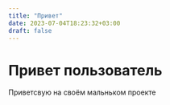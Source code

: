 ```yaml
---
title: "Привет"
date: 2023-07-04T18:23:32+03:00
draft: false
---
```

# Привет пользователь
Приветсвую на своём мальньком проекте
